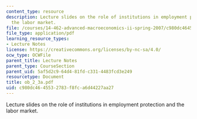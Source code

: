 ```yaml
---
content_type: resource
description: Lecture slides on the role of institutions in employment protection and
  the labor market.
file: /courses/14-462-advanced-macroeconomics-ii-spring-2007/c980dc4645532783f8fca6d44227aa27_ob_2_3a.pdf
file_type: application/pdf
learning_resource_types:
- Lecture Notes
license: https://creativecommons.org/licenses/by-nc-sa/4.0/
ocw_type: OCWFile
parent_title: Lecture Notes
parent_type: CourseSection
parent_uid: 5af5d2c9-64d4-81fd-c331-4483fcd3e249
resourcetype: Document
title: ob_2_3a.pdf
uid: c980dc46-4553-2783-f8fc-a6d44227aa27
---
```

Lecture slides on the role of institutions in employment protection and the labor market.